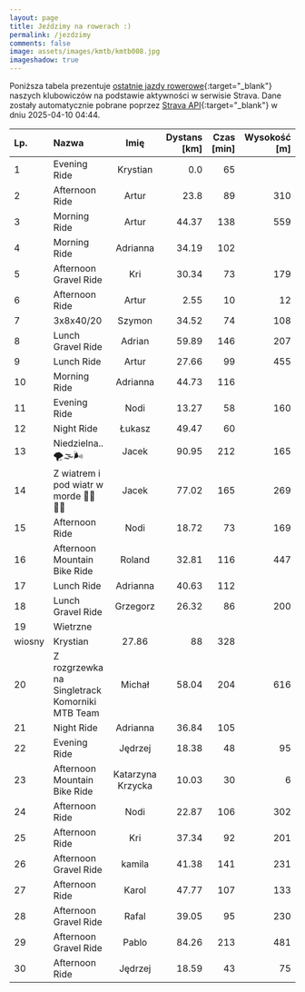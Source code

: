 ```yaml
---
layout: page
title: Jeździmy na rowerach :)
permalink: /jezdzimy
comments: false
image: assets/images/kmtb/kmtb008.jpg
imageshadow: true
---
```


Poniższa tabela prezentuje [ostatnie jazdy rowerowe](https://www.strava.com/clubs/336381){:target="_blank"} naszych klubowiczów na podstawie aktywności w serwisie Strava. Dane zostały automatycznie pobrane poprzez [Strava API](https://developers.strava.com/docs/reference/#api-Clubs-getClubActivitiesById){:target="_blank"} w dniu 2025-04-10 04:44.

Lp. | Nazwa | Imię | Dystans [km] | Czas [min] | Wysokość [m]
:--- | :--- | :---: | ---: | ---: | ---:
1|Evening Ride|Krystian|0.0|65|
2|Afternoon Ride|Artur|23.8|89|310
3|Morning Ride|Artur|44.37|138|559
4|Morning Ride|Adrianna|34.19|102|
5|Afternoon Gravel Ride|Kri|30.34|73|179
6|Afternoon Ride|Artur|2.55|10|12
7|3x8x40/20|Szymon|34.52|74|108
8|Lunch Gravel Ride|Adrian|59.89|146|207
9|Lunch Ride|Artur|27.66|99|455
10|Morning Ride|Adrianna|44.73|116|
11|Evening Ride|Nodi|13.27|58|160
12|Night Ride|Łukasz|49.47|60|
13|Niedzielna..🌪🌫🌬|Jacek|90.95|212|165
14|Z wiatrem i pod wiatr w morde 🥵🏁🚴‍♂️|Jacek|77.02|165|269
15|Afternoon Ride|Nodi|18.72|73|169
16|Afternoon Mountain Bike Ride|Roland|32.81|116|447
17|Lunch Ride|Adrianna|40.63|112|
18|Lunch Gravel Ride|Grzegorz|26.32|86|200
19|Wietrzne 
 wiosny|Krystian|27.86|88|328
20|Z rozgrzewka na Singletrack Komorniki MTB Team|Michał|58.04|204|616
21|Night Ride|Adrianna|36.84|105|
22|Evening Ride|Jędrzej|18.38|48|95
23|Afternoon Mountain Bike Ride|Katarzyna Krzycka|10.03|30|6
24|Afternoon Ride|Nodi|22.87|106|302
25|Afternoon Ride|Kri|37.34|92|201
26|Afternoon Gravel Ride|kamila|41.38|141|231
27|Afternoon Ride|Karol|47.77|107|133
28|Afternoon Gravel Ride|Rafal|39.05|95|230
29|Afternoon Gravel Ride|Pablo|84.26|213|481
30|Afternoon Ride|Jędrzej|18.59|43|75
